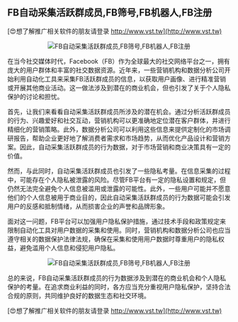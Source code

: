 ## **FB自动采集活跃群成员,FB筛号,FB机器人,FB注册**

[😍想了解推广相关软件的朋友请登录 http://www.vst.tw](http://www.vst.tw)

 <center><img src="https://vst.tw/MP4/tuiguang/png/5.png" alt="FB自动采集活跃群成员,FB筛号,FB机器人,FB注册"></center>

在当今社交媒体时代，Facebook（FB）作为全球最大的社交网络平台之一，拥有庞大的用户群体和丰富的社交数据资源。近年来，一些营销机构和数据分析公司开始利用自动化工具来采集FB活跃群成员的信息，以获取用户画像、进行精准营销或开展其他商业活动。这一做法涉及到潜在的商业机会，但也引发了关于个人隐私保护的讨论和担忧。

首先，让我们来看看自动采集活跃群成员所涉及的潜在机会。通过分析活跃群成员的行为、兴趣爱好和社交互动，营销机构可以更准确地定位潜在客户群体，并进行精细化的营销策略。此外，数据分析公司可以利用这些信息来提供定制化的市场调研报告，帮助企业更好地了解消费者需求和市场趋势，从而优化产品设计和营销方案。因此，自动采集活跃群成员的行为数据，对于市场营销和商业决策具有一定的价值。

然而，与此同时，自动采集活跃群成员也引发了一些隐私考量。在信息采集的过程中，可能存在个人隐私被泄露的风险。尽管FB平台有一定的隐私设置和规定，但仍然无法完全避免个人信息被滥用或泄露的可能性。此外，一些用户可能并不愿意他们的个人信息被用于商业目的，因此自动采集活跃群成员的行为数据可能会引发用户的反感和抵制情绪，从而损害企业的声誉和品牌形象。

面对这一问题，FB平台可以加强用户隐私保护措施，通过技术手段和政策规定来限制自动化工具对用户数据的采集和使用。同时，营销机构和数据分析公司也应当遵守相关的数据保护法律法规，确保在采集和使用用户数据时尊重用户的隐私权益，避免滥用个人信息和侵犯用户隐私。

 <center><img src="https://vst.tw/MP4/tuiguang/png/8.png" alt="FB自动采集活跃群成员,FB筛号,FB机器人,FB注册"></center>

总的来说，FB自动采集活跃群成员的行为数据涉及到潜在的商业机会和个人隐私保护的考量。在追求商业利益的同时，各方应当充分重视用户隐私保护，坚持合法合规的原则，共同维护良好的数据生态和社交环境。

[😍想了解推广相关软件的朋友请登录 http://www.vst.tw](http://www.vst.tw)




